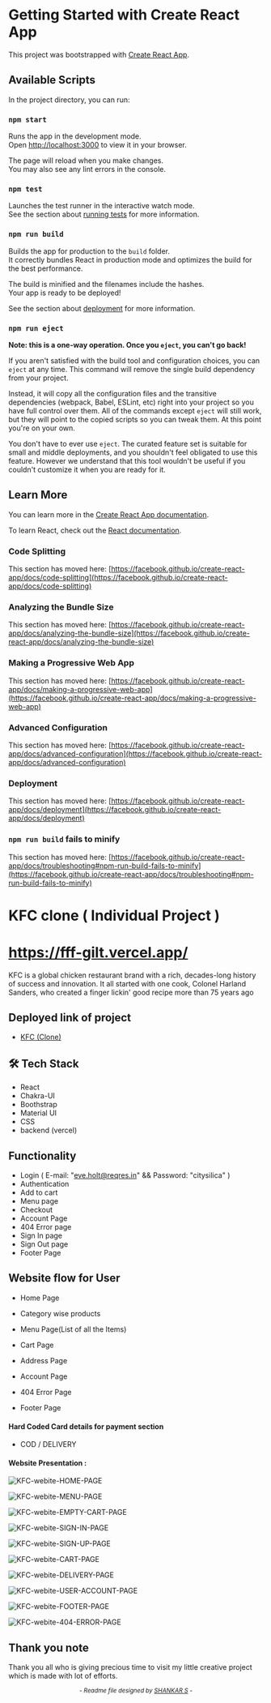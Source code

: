 # Getting Started with Create React App

This project was bootstrapped with [Create React App](https://github.com/facebook/create-react-app).

## Available Scripts

In the project directory, you can run:

### `npm start`

Runs the app in the development mode.\
Open [http://localhost:3000](http://localhost:3000) to view it in your browser.

The page will reload when you make changes.\
You may also see any lint errors in the console.

### `npm test`

Launches the test runner in the interactive watch mode.\
See the section about [running tests](https://facebook.github.io/create-react-app/docs/running-tests) for more information.

### `npm run build`

Builds the app for production to the `build` folder.\
It correctly bundles React in production mode and optimizes the build for the best performance.

The build is minified and the filenames include the hashes.\
Your app is ready to be deployed!

See the section about [deployment](https://facebook.github.io/create-react-app/docs/deployment) for more information.

### `npm run eject`

**Note: this is a one-way operation. Once you `eject`, you can't go back!**

If you aren't satisfied with the build tool and configuration choices, you can `eject` at any time. This command will remove the single build dependency from your project.

Instead, it will copy all the configuration files and the transitive dependencies (webpack, Babel, ESLint, etc) right into your project so you have full control over them. All of the commands except `eject` will still work, but they will point to the copied scripts so you can tweak them. At this point you're on your own.

You don't have to ever use `eject`. The curated feature set is suitable for small and middle deployments, and you shouldn't feel obligated to use this feature. However we understand that this tool wouldn't be useful if you couldn't customize it when you are ready for it.

## Learn More

You can learn more in the [Create React App documentation](https://facebook.github.io/create-react-app/docs/getting-started).

To learn React, check out the [React documentation](https://reactjs.org/).

### Code Splitting

This section has moved here: [https://facebook.github.io/create-react-app/docs/code-splitting](https://facebook.github.io/create-react-app/docs/code-splitting)

### Analyzing the Bundle Size

This section has moved here: [https://facebook.github.io/create-react-app/docs/analyzing-the-bundle-size](https://facebook.github.io/create-react-app/docs/analyzing-the-bundle-size)

### Making a Progressive Web App

This section has moved here: [https://facebook.github.io/create-react-app/docs/making-a-progressive-web-app](https://facebook.github.io/create-react-app/docs/making-a-progressive-web-app)

### Advanced Configuration

This section has moved here: [https://facebook.github.io/create-react-app/docs/advanced-configuration](https://facebook.github.io/create-react-app/docs/advanced-configuration)

### Deployment

This section has moved here: [https://facebook.github.io/create-react-app/docs/deployment](https://facebook.github.io/create-react-app/docs/deployment)

### `npm run build` fails to minify

This section has moved here: [https://facebook.github.io/create-react-app/docs/troubleshooting#npm-run-build-fails-to-minify](https://facebook.github.io/create-react-app/docs/troubleshooting#npm-run-build-fails-to-minify)


<!-- # haloed-ground-8588- -->
# KFC clone ( Individual Project )

# https://fff-gilt.vercel.app/

KFC is a global chicken restaurant brand with a rich, decades-long history of success and innovation. It all started with one cook, Colonel Harland Sanders, who created a finger lickin' good recipe more than 75 years ago

## Deployed link of project
- <a href="https://fff-gilt.vercel.app/">KFC (Clone)</a>

## 🛠 Tech Stack

- React
- Chakra-UI
- Boothstrap
- Material UI
- CSS
- backend (vercel)

## Functionality

- Login  ( E-mail: "eve.holt@reqres.in" && Password: "citysilica" )
- Authentication
- Add to cart
- Menu page
- Checkout
- Account Page
- 404 Error page
- Sign In page
- Sign Out page
- Footer Page
## Website flow for User

- Home Page

- Category wise products

- Menu Page(List of all the Items)

- Cart Page

- Address Page

- Account Page

- 404 Error Page

- Footer Page




    
#### Hard Coded Card details for payment section

- COD / DELIVERY

#### Website Presentation :
![KFC-webite-HOME-PAGE](https://github.com/Shanky43/haloed-ground-8588-/blob/day-6/kfc-app/src/images/HOME%20PAGE.png)

![KFC-webite-MENU-PAGE](https://github.com/Shanky43/haloed-ground-8588-/blob/day-6/kfc-app/src/images/MENU%20PAGE.png)

![KFC-webite-EMPTY-CART-PAGE](https://github.com/Shanky43/haloed-ground-8588-/blob/day-6/kfc-app/src/images/EMPTY%20CART%20PAGE.png)

![KFC-webite-SIGN-IN-PAGE](https://github.com/Shanky43/haloed-ground-8588-/blob/day-6/kfc-app/src/images/SIGN%20IN%20PAGE.png)

![KFC-webite-SIGN-UP-PAGE](https://github.com/Shanky43/haloed-ground-8588-/blob/day-6/kfc-app/src/images/SIGN%20UP%20PAGE.png)

![KFC-webite-CART-PAGE](https://github.com/Shanky43/haloed-ground-8588-/blob/day-6/kfc-app/src/images/CART%20PAGE.png)

![KFC-webite-DELIVERY-PAGE](https://github.com/Shanky43/haloed-ground-8588-/blob/day-6/kfc-app/src/images/DELIVERY%20PAGE.png)

![KFC-webite-USER-ACCOUNT-PAGE](https://github.com/Shanky43/haloed-ground-8588-/blob/day-6/kfc-app/src/images/USER%20ACCOUNT%20PAGE.png)

![KFC-webite-FOOTER-PAGE](https://github.com/Shanky43/haloed-ground-8588-/blob/day-6/kfc-app/src/images/FOOTER%20PAGE.png)

![KFC-webite-404-ERROR-PAGE](https://github.com/Shanky43/haloed-ground-8588-/blob/day-6/kfc-app/src/images/404%20ERROR%20PAGE.png)

## Thank you note
Thank you all who is giving precious time to visit my little creative project which is made with lot of efforts.

_<p align="center"><sub>- Readme file designed by <a href="https://github.com/Shanky43">SHANKAR S</a> -</sub></p>_
  

